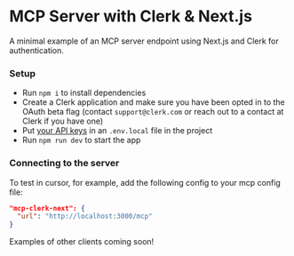 # MCP Server with Clerk & Next.js

A minimal example of an MCP server endpoint using Next.js and Clerk for authentication.

### Setup

- Run `npm i` to install dependencies
- Create a Clerk application and make sure you have been opted in to the OAuth beta flag (contact `support@clerk.com` or reach out to a contact at Clerk if you have one)
- Put [your API keys](https://dashboard.clerk.com/last-active?path=api-keys) in an `.env.local` file in the project
- Run `npm run dev` to start the app

### Connecting to the server

To test in cursor, for example, add the following config to your mcp config file:

```json
"mcp-clerk-next": {
  "url": "http://localhost:3000/mcp"
}
```

Examples of other clients coming soon!
